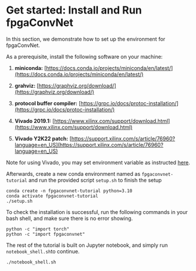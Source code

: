 # Get started: Install and Run fpgaConvNet

In this section, we demonstrate how to set up the environment for fpgaConvNet.

As a prerequisite, install the following software on your machine:

1. **miniconda:**  [https://docs.conda.io/projects/miniconda/en/latest/](https://docs.conda.io/projects/miniconda/en/latest/)

2. **grahviz:** [https://graphviz.org/download/](https://graphviz.org/download/)

23. **protocol buffer compiler:** [https://grpc.io/docs/protoc-installation/](https://grpc.io/docs/protoc-installation/)


4. **Vivado 2019.1:** [https://www.xilinx.com/support/download.html](https://www.xilinx.com/support/download.html)

5. **Vivado Y2K22 patch:** [https://support.xilinx.com/s/article/76960?language=en_US](https://support.xilinx.com/s/article/76960?language=en_US)

Note for using Vivado, you may set environment variable as instructed [here](https://support.xilinx.com/s/question/0D52E00006hpO2CSAU/how-to-start-with-vivado-in-linux?language=en_US). 

Afterwards, create a new conda environment named as `fpgaconvnet-tutorial` and run the provided script `setup.sh` to finish the setup 

```
conda create -n fpgaconvnet-tutorial python=3.10
conda activate fpgaconvnet-tutorial
./setup.sh
```

To check the installation is successful, run the following commands in your bash shell, and make sure there is no error showing.

```
python -c "import torch"
python -c "import fpgaconvnet"
```

The rest of the tutorial is built on Jupyter notebook, and simply run `notebook_shell.sh`to continue.

```
./notebook_shell.sh
```
